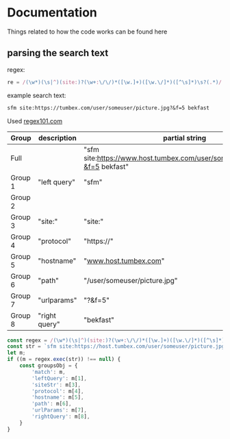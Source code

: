 # Documentation

Things related to how the code works can be found here

## parsing the search text

regex:

```js
re = /(\w*)(\s|^)(site:)?(\w+:\/\/)*([\w.]+)([\w.\/]*)([^\s]*)\s?(.*)/
```

example search text:

```txt
sfm site:https://tumbex.com/user/someuser/picture.jpg?&f=5 bekfast
```

Used [regex101.com](https://regex101.com/r/gq9In1/7)

| Group   | description   | partial string                                                                    |
| ------- | ------------- | --------------------------------------------------------------------------------- |
| Full    |               | "sfm site:https://www.host.tumbex.com/user/someuser/picture.jpg?&f=5 bekfast" |
| Group 1 | "left query"  | "sfm"                                                                             |
| Group 2 |               |                                                                                   |
| Group 3 | "site:"       | "site:"                                                                           |
| Group 4 | "protocol"    | "https://"                                                                        |
| Group 5 | "hostname"    | "www.host.tumbex.com"                                                             |
| Group 6 | "path"        | "/user/someuser/picture.jpg"                                                      |
| Group 7 | "urlparams"   | "?&f=5"                                                                           |
| Group 8 | "right query" | "bekfast"                                                                     |

```js
const regex = /(\w*)(\s|^)(site:)?(\w+:\/\/)*([\w.]+)([\w.\/]*)([^\s]*)\s?(.*)/;
const str = `sfm site:https://host.tumbex.com/user/someuser/picture.jpg?&f=5 bekfast`;
let m;
if ((m = regex.exec(str)) !== null) {
    const groupsObj = {
        'match': m,
        'leftQuery': m[1],
        'siteStr': m[3],
        'protocol': m[4],
        'hostname': m[5],
        'path': m[6],
        'urlParams': m[7],
        'rightQuery': m[8],
    }
}
```
